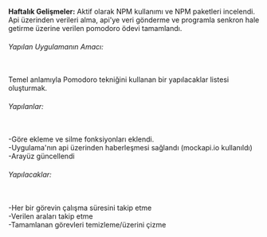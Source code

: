 <b>Haftalık Gelişmeler:</b>
Aktif olarak NPM kullanımı ve NPM paketleri incelendi.<br>
Api üzerinden verileri alma, api'ye veri gönderme ve programla senkron hale getirme üzerine verilen pomodoro ödevi tamamlandı.
<br>
<h6>Yapılan Uygulamanın Amacı:</h6><br>
Temel anlamıyla Pomodoro tekniğini kullanan bir yapılacaklar listesi oluşturmak.
<br>
<h6>Yapılanlar:</h6><br>
-Göre ekleme ve silme fonksiyonları eklendi.<br>
-Uygulama'nın api üzerinden haberleşmesi sağlandı (mockapi.io kullanıldı)<br>
-Arayüz güncellendi
<br>
<h6>Yapılacaklar:</h6><br>
-Her bir görevin çalışma süresini takip etme<br>
-Verilen araları takip etme<br>
-Tamamlanan görevleri temizleme/üzerini çizme
